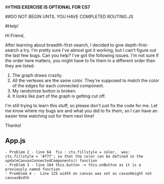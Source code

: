 ##**THIS EXERCISE IS OPTIONAL FOR CS7**

##DO NOT BEGIN UNTIL YOU HAVE COMPLETED ROUTING.JS

#Help!

Hi Friend,

After learning about breadth-first-search, I decided to give depth-first-search a try. I'm pretty sure I've almost got it working, but I can't figure out the last few bugs. Can you help? I've got the following issues. I'm not sure if the order here matters, you might have to fix them in a different order than they are listed.

1.  The graph draws crazily.
2.  All the vertexes are the same color. They're supposed to match the color of the edges for each connected component.
3.  My randomize button is broken.
4.  It looks like part of the graph is getting cut off.

I'm still trying to learn this stuff, so please don't just fix the code for me. Let me know where my bugs are and what you did to fix them, so I can have an easier time watching out for them next time!

Thanks!

## App.js

    - Problem 2 - line 64  fix : ctx.fillstyle = color,  was: ctx.fillstyle = '#77f'; so that the color can be defined in the updateCanvasConnectedComponents() function
    - Problem 3 - line 164 this.button -> this.onButton as it is a previously named function
    - Promblem 4 -  Line 125 width on canvas was set as cavasHeight not canvasWidth
